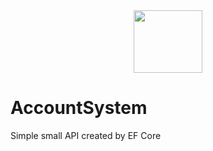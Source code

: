 <div align="center" id="madewithlua">
  <img
    src="https://i.pinimg.com/736x/68/a4/48/68a4482ef13d14420f839ead427b9511.jpg"
    width="110"
    ,
    height="100"
  />
</div>

# AccountSystem
Simple small API created by EF Core 
